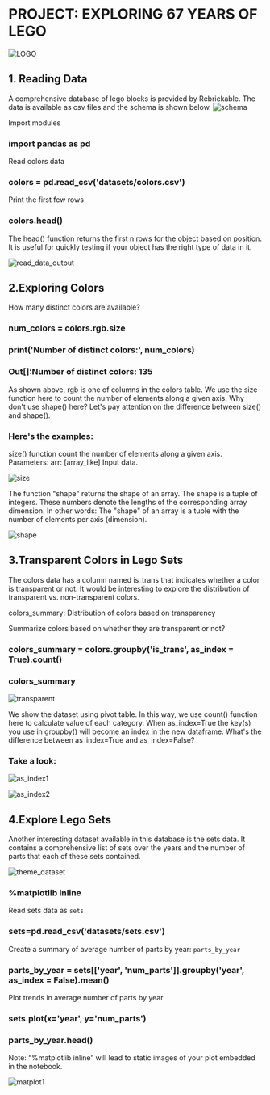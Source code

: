 # PROJECT: EXPLORING 67 YEARS OF LEGO
![LOGO](https://github.com/sichensong-99/My-Analysis-Projects/blob/master/Pics/LOGO.png)
## 1. Reading Data
A comprehensive database of lego blocks is provided by Rebrickable. The data is available as csv files and the schema is shown below.
![schema](https://github.com/sichensong-99/My-Analysis-Projects/blob/master/Pics/schema.png)

Import modules

### import pandas as pd

Read colors data

### colors = pd.read_csv('datasets/colors.csv')

Print the first few rows

### colors.head()




The head() function returns the first n rows for the object based on position. It is useful for quickly testing if your object has the right type of data in it.


![read_data_output](https://github.com/sichensong-99/My-Analysis-Projects/blob/master/Pics/read_data_output.png)

## 2.Exploring Colors

How many distinct colors are available?

### num_colors = colors.rgb.size

### print('Number of distinct colors:', num_colors)


### Out[]:Number of distinct colors: 135




As shown above, rgb is one of columns in the colors table. We use the size function here to count the number of elements along a given axis. Why don't use shape() here? Let's pay attention on the difference between size() and shape(). 

### Here's the examples:

size() function count the number of elements along a given axis. Parameters: arr: [array_like] Input data.

![size](https://github.com/sichensong-99/My-Analysis-Projects/blob/master/Pics/size().png)

The function "shape" returns the shape of an array. The shape is a tuple of integers. These numbers denote the lengths of the corresponding array dimension. In other words: The "shape" of an array is a tuple with the number of elements per axis (dimension).

![shape](https://github.com/sichensong-99/My-Analysis-Projects/blob/master/Pics/shape().png)

## 3.Transparent Colors in Lego Sets

The colors data has a column named is_trans that indicates whether a color is transparent or not. It would be interesting to explore the distribution of transparent vs. non-transparent colors.

colors_summary: Distribution of colors based on transparency

Summarize colors based on whether they are transparent or not?

### colors_summary = colors.groupby('is_trans', as_index = True).count()
### colors_summary

![transparent](https://github.com/sichensong-99/My-Analysis-Projects/blob/master/Pics/transparent.png)

We show the dataset using pivot table. In this way, we use count() function here to calculate value of each category. When as_index=True the key(s) you use in groupby() will become an index in the new dataframe. What's the difference between as_index=True and as_index=False?

### Take a look:

![as_index1](https://github.com/sichensong-99/My-Analysis-Projects/blob/master/Pics/as_index1.png)

![as_index2](https://github.com/sichensong-99/My-Analysis-Projects/blob/master/Pics/as_index2.png)

## 4.Explore Lego Sets
Another interesting dataset available in this database is the sets data. It contains a comprehensive list of sets over the years and the number of parts that each of these sets contained.

![theme_dataset](https://github.com/sichensong-99/My-Analysis-Projects/blob/master/Pics/theme-dataset.png)

### %matplotlib inline
Read sets data as `sets`
### sets=pd.read_csv('datasets/sets.csv')
Create a summary of average number of parts by year: `parts_by_year`
### parts_by_year = sets[['year', 'num_parts']].groupby('year', as_index = False).mean()
Plot trends in average number of parts by year
### sets.plot(x='year', y='num_parts')
### parts_by_year.head()

Note: “%matplotlib inline” will lead to static images of your plot embedded in the notebook.

![matplot1](https://github.com/sichensong-99/My-Analysis-Projects/blob/master/Pics/matplot1.png)

